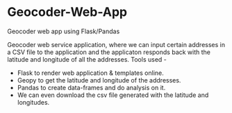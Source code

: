 # Geocoder-Web-App
Geocoder web app using Flask/Pandas

Geocoder web service application, where we can input certain addresses in a CSV file to the application and the applicaton responds back with the latitude and longitude of all the addresses.
Tools used - 

- Flask to render web application & templates online.
- Geopy to get the latitude and longitude of the addresses.
- Pandas to create data-frames and do analysis on it.
- We can even download the csv file generated with the latitude and longitudes.
